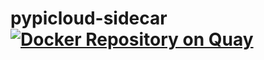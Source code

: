 # pypicloud-sidecar [![Docker Repository on Quay](https://quay.io/repository/wish/pypicloud-sidecar/status "Docker Repository on Quay")](https://quay.io/repository/wish/pypicloud-sidecar)
